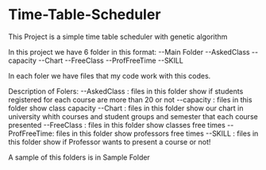 # Time-Table-Scheduler
This Project is a simple time table scheduler with genetic algorithm

In this project we have 6 folder in this format:
--Main Folder
  --AskedClass
  --capacity
  --Chart
  --FreeClass
  --ProfFreeTime
  --SKILL
  
In each foler we have files that my code work with this codes.

Description of Folers:
  --AskedClass  : files in this folder show if students registered for each course are more than 20 or not
  --capacity    : files in this folder show class capacity
  --Chart       : files in this folder show our chart in university whith courses and student groups and semester that each course presented
  --FreeClass   : files in this folder show classes free times
  --ProfFreeTime: files in this folder show professors free times
  --SKILL       : files in this folder show if Professor wants to present a course or not!
  
  
  A sample of this folders is in Sample Folder
